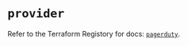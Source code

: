 # `provider`

Refer to the Terraform Registory for docs: [`pagerduty`](https://registry.terraform.io/providers/pagerduty/pagerduty/2.15.0/docs).
